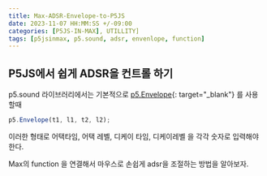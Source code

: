```yaml
---
title: Max-ADSR-Envelope-to-P5JS
date: 2023-11-07 HH:MM:SS +/-09:00
categories: [P5JS-IN-MAX], UTILLITY]
tags: [p5jsinmax, p5.sound, adsr, envenlope, function]
---
```


## P5JS에서 쉽게 ADSR을 컨트롤 하기  
p5.sound 라이브러리에서는 기본적으로 [p5.Envelope](https://p5js.org/reference/#/p5.Envelope){: target="_blank"} 를 사용할때     
```javascript
p5.Envelope(t1, l1, t2, l2);
```    
이러한 형태로 어택타임, 어택 레벨, 디케이 타임, 디케이레벨 을 각각 숫자로 입력해야한다.    

Max의 function 을 연결해서 마우스로 손쉽게 adsr을 조절하는 방법을 알아보자.
